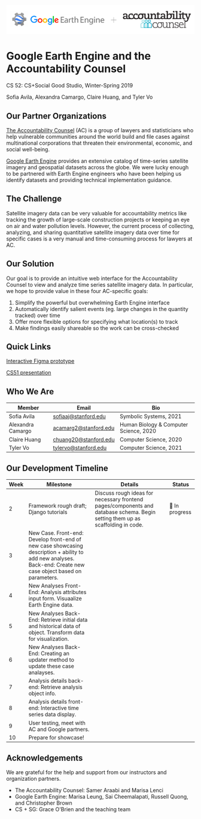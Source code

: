 <p align="center">
  <img src="https://github.com/cs52-2019/google/blob/master/temp_logo.png" alt="Google Earth Engine and the Accountability Counsel"/>
</p>

# Google Earth Engine and the Accountability Counsel
CS 52: CS+Social Good Studio, Winter-Spring 2019

Sofia Avila, Alexandra Camargo, Claire Huang, and Tyler Vo

## Our Partner Organizations
[The Accountability Counsel](https://www.accountabilitycounsel.org/) (AC) is a group of lawyers and statisticians who help vulnerable communities around the world build and file cases against multinational corporations that threaten their environmental, economic, and social well-being. 

[Google Earth Engine](https://earthengine.google.com/) provides an extensive catalog of time-series satellite imagery and geospatial datasets across the globe. We were lucky enough to be partnered with Earth Engine engineers who have been helping us identify datasets and providing technical implementation guidance.

## The Challenge
Satellite imagery data can be very valuable for accountability metrics like tracking the growth of large-scale construction projects or keeping an eye on air and water pollution levels. However, the current process of collecting, analyzing, and sharing quantitative satellite imagery data over time for specific cases is a very manual and time-consuming process for lawyers at AC. 

## Our Solution
Our goal is to provide an intuitive web interface for the Accountability Counsel to view and analyze time series satellite imagery data. In particular, we hope to provide value in these four AC-specific goals:
1. Simplify the powerful but overwhelming Earth Engine interface 
2. Automatically identify salient events (eg. large changes in the quantity tracked) over time
3. Offer more flexible options for specifying what location(s) to track
4. Make findings easily shareable so the work can be cross-checked

## Quick Links
[Interactive Figma prototype](https://www.figma.com/proto/JHZ6CaGjb9IBcORsEWrL4nFR/web?node-id=0%3A1&scaling=min-zoom)

[CS51 presentation](https://docs.google.com/presentation/d/1LnlvJOncs7SnwMAQpzZ96tvWfnK6VdE5UDYbA1yWgUA/edit?usp=sharing)

## Who We Are
Member | Email | Bio
--- | --- | ---
Sofia Avila | sofiaaj@stanford.edu | Symbolic Systems, 2021
Alexandra Camargo | acamarg2@stanford.edu | Human Biology & Computer Science, 2020
Claire Huang | chuang20@stanford.edu | Computer Science, 2020 
Tyler Vo | tylervo@stanford.edu | Computer Science, 2021

## Our Development Timeline
Week | Milestone | Details | Status
--- | --- | --- | ---
2 | Framework rough draft; Django tutorials | Discuss rough ideas for necessary frontend pages/components and database schema. Begin setting them up as scaffolding in code. | :construction: In progress
3 | New Case. Front-end: Develop front-end of new case showcasing description + ability to add new analyses. Back-end: Create new case object based on parameters. 
4 | New Analyses Front-End: Analysis attributes input form. Visuaalize Earth Engine data. 
5 | New Analyses Back-End: Retrieve initial data and historical data of object. Transform data for visualization. 
6 | New Analyses Back-End: Creating an updater method to update these case analayses. 
7 | Analysis details back-end: Retrieve analysis object info. 
8 | Analysis details front-end: Interactive time series data display. 
9 | User testing, meet with AC and Google partners. 
10 | Prepare for showcase! | |

## Acknowledgements
We are grateful for the help and support from our instructors and organization partners.
* The Accountability Counsel: Samer Araabi and Marisa Lenci
* Google Earth Engine: Marisa Leung, Sai Cheemalapati, Russell Quong, and Christopher Brown
* CS + SG: Grace O'Brien and the teaching team
